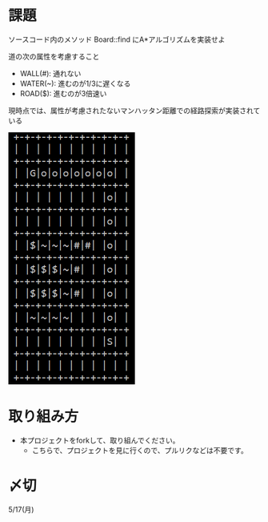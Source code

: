 # 課題
ソースコード内のメソッド Board::find にA*アルゴリズムを実装せよ

道の次の属性を考慮すること
* WALL(#): 通れない
* WATER(~): 進むのが1/3に遅くなる
* ROAD($): 進むのが3倍速い

現時点では、属性が考慮されたないマンハッタン距離での経路探索が実装されている

![現在のプログラムの結果](result.png)

# 取り組み方
* 本プロジェクトをforkして、取り組んでください。
  * こちらで、プロジェクトを見に行くので、プルリクなどは不要です。

# 〆切
5/17(月)


